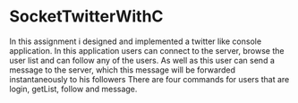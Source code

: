 # SocketTwitterWithC
In this assignment i designed and implemented a twitter like console application. In this application users can connect to the server, browse the user list and can follow any of the users. As well as this user can send a message to the server, which this message will be forwarded instantaneously to his followers
There are four commands for users that are login, getList, follow and message. 
